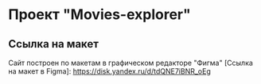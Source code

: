 # Проект "Movies-explorer"

## Ссылка на макет
Сайт построен по макетам в графическом редакторе "Фигма" 
[Ссылка на макет в Figma]: https://disk.yandex.ru/d/tdQNE7iBNR_oEg

